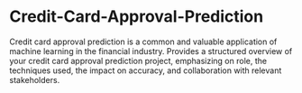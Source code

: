# Credit-Card-Approval-Prediction
Credit card approval prediction is a common and valuable application of machine learning in the financial industry. Provides a structured overview of your credit card approval prediction project, emphasizing on role, the techniques used, the impact on accuracy, and collaboration with relevant stakeholders.
